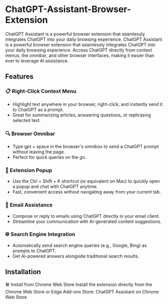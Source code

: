 # ChatGPT-Assistant-Browser-Extension
ChatGPT Assistant is a powerful browser extension that seamlessly integrates ChatGPT into your daily browsing experience. ChatGPT Assistant is a powerful browser extension that seamlessly integrates ChatGPT into your daily browsing experience. Access ChatGPT directly from context menus, the omnibar, and other browser interfaces, making it easier than ever to leverage AI assistance.

## Features
### 📋 Right-Click Context Menu
- Highlight text anywhere in your browser, right-click, and instantly send it to ChatGPT as a prompt.
- Great for summarizing articles, answering questions, or rephrasing selected text.
### 🔍 Browser Omnibar
- Type gpt + space in the browser's omnibox to send a ChatGPT prompt without leaving the page.
- Perfect for quick queries on the go.
### 💬 Extension Popup
- Use the Ctrl + Shift + K shortcut (or equivalent on Mac) to quickly open a popup and chat with ChatGPT anytime.
- Fast, convenient access without navigating away from your current tab.
### 📨 Email Assistance
- Compose or reply to emails using ChatGPT directly in your email client.
- Streamline your communication with AI-generated content suggestions.
### 🌐 Search Engine Integration
- Automatically send search engine queries (e.g., Google, Bing) as prompts to ChatGPT.
- Get AI-powered answers alongside traditional search results.

## Installation
🛠 Install from Chrome Web Store
Install the extension directly from the Chrome Web Store or Edge Add-ons Store:
ChatGPT Assistant on Chrome Web Store

